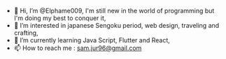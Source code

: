 - 👋 Hi, I’m @Elphame009, I'm still new in the world of programming but I'm doing my best to conquer it,
- 👀 I’m interested in japanese Sengoku period, web design, traveling and crafting,
- 🌱 I’m currently learning Java Script, Flutter and React,
- 📫 How to reach me : sam.jur96@gmail.com 

<!---
Elphame009/Elphame009 is a ✨ special ✨ repository because its `README.md` (this file) appears on your GitHub profile.
You can click the Preview link to take a look at your changes.
--->
